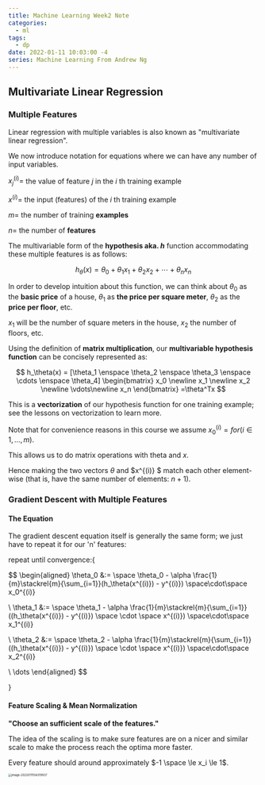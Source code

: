 ```yaml
---
title: Machine Learning Week2 Note
categories:
  - ml
tags:
  - dp
date: 2022-01-11 10:03:00 -4
series: Machine Learning From Andrew Ng
---
```


## Multivariate Linear Regression

### Multiple Features

Linear regression with multiple variables is also known as "multivariate linear regression".

We now introduce notation for equations where we can have any number of input variables.

$x_j^{(i)}=$ the value of feature $j$ in the $i$ th training example

$x^{(i)}=$ the input (features) of the $i$ th training example

$m=$ the number of training **examples**

$n=$ the number of **features**

The multivariable form of the **hypothesis aka. $h$** function accommodating these multiple features is as follows:

$$
h_\theta(x) = \theta_0 + \theta_1x_1 + \theta_2x_2 + \cdots + \theta_nx_n
$$

In order to develop intuition about this function, we can think about $\theta_0$ as the **basic price** of a house, $\theta_1$ as **the price per square meter**, $\theta_2$ as the **price per floor**, etc.

$x_1$ will be the number of square meters in the house, $x_2$ the number of floors, etc.

Using the definition of **matrix multiplication**, our **multivariable hypothesis function** can be concisely represented as:

$$
h_\theta(x) =
[\theta_1 \enspace \theta_2 \enspace \theta_3 \enspace \cdots \enspace \theta_4]
\begin{bmatrix}
   x_0 \newline
   x_1 \newline
   x_2 \newline
   \vdots\newline
   x_n
\end{bmatrix}
=\theta^Tx
$$

This is a **vectorization** of our hypothesis function for one training example; see the lessons on vectorization to learn more.

Note that for convenience reasons in this course we assume $x_0^{(i)} =  for (i\in1,\dots,m)$.

This allows us to do matrix operations with theta and $x$.

Hence making the two vectors $\theta$ and $x^{(i)} $ match each other element-wise (that is, have the same number of elements: $n+1$).

### Gradient Descent with Multiple Features

#### The Equation

The gradient descent equation itself is generally the same form; we just have to repeat it for our 'n' features:

repeat until convergence:{

$$
\begin{aligned}
\theta_0 &:= \space \theta_0 - \alpha \frac{1}{m}\stackrel{m}{\sum_{i=1}}(h_\theta(x^{(i)}) - y^{(i)}) \space\cdot\space x_0^{(i)}

\\
\theta_1 &:= \space \theta_1 - \alpha \frac{1}{m}\stackrel{m}{\sum_{i=1}}((h_\theta(x^{(i)}) - y^{(i)}) \space \cdot \space x^{(i)}) \space\cdot\space x_1^{(i)}

\\
\theta_2 &:= \space \theta_2 - \alpha \frac{1}{m}\stackrel{m}{\sum_{i=1}}((h_\theta(x^{(i)}) - y^{(i)}) \space \cdot \space x^{(i)}) \space\cdot\space x_2^{(i)}

\\
\dots
\end{aligned}
$$

}

#### Feature Scaling & Mean Normalization

**"Choose an sufficient scale of the features."**

The idea of the scaling is to make sure features are on a nicer and similar scale to make the process reach the optima more faster.

Every feature should around approximately $-1 \space \le x_i \le 1$.

<img src="../../../public/img/image-20220111104319937.png" alt="image-20220111104319937" style="zoom:40%;width: 100%" />

Replace $x_i$ with following formula and this do not apply to $x_0$.

$$
x_i:= \frac{x_i - \mu_i}{s_i}
$$

Where $μ_i$ is the **average** of all the values for feature (i) and $s_i$ is the range of values $ (max - min)$, or $s_i$ is the standard deviation.

E.g.

$$
\begin{aligned}
x_1 &= \frac{size - 1000}{(max\space number\space of\space x_1) - (min\space number\space of\space x_1)}
\\
x_2 &= \frac{\#bedrooms - 2}{(max\space number\space of\space x_2) - (min\space number\space of\space x_2)}
\end{aligned}
$$

will get this approximately:

$$
-0.5 \le x_1 \le 0.5 \space,\space -0.5 \le x_2 \le 0.5
$$

#### The Learning Rate

**"Choose a sufficient learning rate of the features."**

**Debugging gradient descent.** Make a plot with **_number of iterations_** on the x-axis. Now plot the cost function, $J(θ)$ over the number of iterations of gradient descent. If $J(θ)$ ever increases, then you probably need to decrease $α$.

![img](../../../public/img/rC2jGKgvEeamBAoLccicqA_ec9e40a58588382f5b6df60637b69470_Screenshot-2016-11-11-08.55.21.png)

#### Polynomial Regression

**"Some data can not be represent with just a straight line, things are more complicated."**

<img src="../../../public/img/image-20220111150432097.png" alt="image-20220111150432097" style="zoom:33%;width:100%" />

Suppose we want to know the price of the house, and we have two features which lead to the following hypothesis:

$$
h_\theta(x) = \theta_0 + \theta_1 \times frontage + \theta_2 \times depth
$$

we can merge those two features into one feature like this:

$$
h_\theta(x) = \theta_0 + \theta_1 \times area, \qquad area = frontage \times depth
$$

And suppose we have the following training set:

<img src="../../../public/img/image-20220111151455763.png" alt="image-20220111151455763" style="zoom:33%;width:100%" />

the quadratic function:

$$
h_\theta(x) = \theta_0 + \theta_1(size) + \theta_2(size)^2
$$

and the cube function:

$$
h_\theta(x) = \theta_0 + \theta_1(size) + \theta_2(size)^2 + \theta_3(size)^3
$$

are not the best choice to fit this model, maybe we can use the square root function:

$$
h_\theta(x) = \theta_0 + \theta_1(size) + \theta_2\sqrt{(size)}
$$

### Normal Equation

**“Another way for getting the $\theta$ in one step analytically.”**

Previously with the gradient descent function, we can get the result by examining the data set and iterating them. But that requires derivation and calculus involved.

Say we got an example:

<img src="../../../public/img/image-20220111162716034.png" alt="image-20220111162716034" style="zoom:50%;width:100%" />

and we can get the $\theta$ by computing this:

$$
\theta = (X^TX)^{-1}X^Ty
$$

where $(X^TX)^{-1}$ is the inverse of the matrix $X^TX$. This is called **_Normal Equation_**.

This equation require no feature scaling.

Characteristic of those two methods:

| Gradient Descent             | Normal Equation                                |
| :--------------------------- | :--------------------------------------------- |
| Need to choose alpha         | No need to choose alpha                        |
| Needs many iterations        | No need to iterate                             |
| $O (kn^2)$                   | $O (n^3)$, need to calculate inverse of $X^TX$ |
| Works well when $n$ is large | Slow if $n$ is very large                      |

## Programming Homework

Suppose we have data:

```
6.1101,17.592
5.5277,9.1302
8.3829,11.886
7.4764,4.3483
...
```

where first column is X and then Y.

### Data loading

We process the data:

```octave
% read data
data = load('ex1data1.txt');
X = data(:, 1); y = data(:, 2);

X = [ones(m, 1), data(:,1)]; % Add a column of ones to x
theta = zeros(2, 1); % initialize fitting parameters
```

Then we got:

$$
X = \begin{bmatrix}
   ~1 & 6.1101~ \\
   ~1 & 5.5277~ \\
   ~1 &\cdots~
\end{bmatrix}
,~~
Y = \begin{bmatrix}
   ~17.592~ \\
   ~9.1302~ \\
   \cdots
\end{bmatrix}
$$

The objective of linear regression is to **minimize the cost function**:

$$
J(\theta) = {1 \over 2m}\stackrel{m}{\sum_{i=1}}(h_\theta(x^{(i)}) \space\space - \space\space y^{(i)})^2
$$

where the hypothesis is:

$$
h(\theta) = \theta^TX = \theta_0 + \theta_1X_1
$$

### Cost Function Impl

In octave, the cost function can be harvested:

```octave
function J = computeCost(X, y, theta)
  %COMPUTECOST Compute cost for linear regression
  %   J = COMPUTECOST(X, y, theta) computes the cost of using theta as the
  %   parameter for linear regression to fit the data points in X and y

  m = length(y); % number of training examples
  J = (1 / (2 * m)) * sum(power(X * theta - y, 2))
end
```

$$
J(\theta) = {1 \over 2m} sum[(\theta^TX - Y)^2]
$$

### Gradient Descent Impl

One way to do this is to use the **batch gradient descent algorithm**. In batch gradient descent, each

iteration performs the update

$$
\theta_j := \theta_j - \alpha {1 \over m}\stackrel{m}{\sum_{i=1}}(h_\theta(x^{(i)}) \space\space - \space\space y^{(i)}) x_j^{(i)}
$$

In octave

```octave
function [theta, J_history] = gradientDescentMulti(X, y, theta, alpha, num_iters)
  %GRADIENTDESCENTMULTI Performs gradient descent to learn theta
  %   theta = GRADIENTDESCENTMULTI(x, y, theta, alpha, num_iters) updates theta by
  %   taking num_iters gradient steps with learning rate alpha

  m = length(y); % number of training examples
  J_history = zeros(num_iters, 1);
  for iter = 1:num_iters
      temp = zeros(size(theta, 1), 1);
      for j = 1: size(X, 2)
          temp(j) = theta(j) - alpha * (1 / m) * sum((X * theta - y) .* X(:, j));
      end
      theta = temp
      % Save the cost J in every iteration
      J_history(iter) = computeCostMulti(X, y, theta);
  end
end
```

Then we can exam the cost function and get the minimum:

```octave
% Some gradient descent settings
iterations = 1500;
alpha = 0.01;

theta = gradientDescent(X, y, theta, alpha, iterations);
```

### Prediction

Once we got our right theta, we can commit a prediction:

```octave
predict1 = [1, 3.5] *theta;
fprintf('For population = 35,000, we predict a profit of %f\n',...
  predict1*10000);
predict2 = [1, 7] * theta;
fprintf('For population = 70,000, we predict a profit of %f\n',...
    predict2*10000);
```

### Feature Normalization

```octave
function [X_norm, mu, sigma] = featureNormalize(X)
  %FEATURENORMALIZE Normalizes the features in X
  %   FEATURENORMALIZE(X) returns a normalized version of X where
  %   the mean value of each feature is 0 and the standard deviation
  %   is 1. This is often a good preprocessing step to do when
  %   working with learning algorithms.

  mu = mean(X)
  sigma = std(X)
  X_norm = (X .- mu) ./ sigma
end
```

Explain:

- Subtract the mean value of each feature from the dataset.
- After subtracting the mean, additionally scale (divide) the feature values by their respective “standard deviations.”.

### Normal Equation Impl

```octave
function [theta] = normalEqn(X, y)
  %NORMALEQN Computes the closed-form solution to linear regression
  %   NORMALEQN(X,y) computes the closed-form solution to linear
  %   regression using the normal equations.

	theta = pinv(X' * X) * X' * y;
end
```
